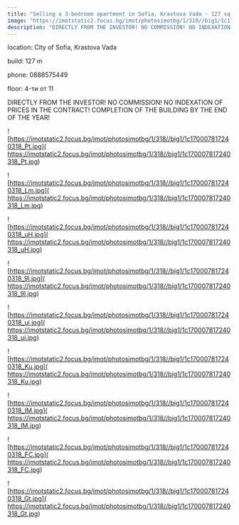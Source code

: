 ```yaml
---
title: "Selling a 3-bedroom apartment in Sofia, Krastova Vada - 127 sq.m / 255,000 EUR :: imot.bg Advertisement"
image: "https://imotstatic2.focus.bg/imot/photosimotbg/1/318//big1/1c170007817240318_gr.jpg"
description: "DIRECTLY FROM THE INVESTOR! NO COMMISSION! NO INDEXATION OF PRICES IN THE CONTRACT! COMPLETION OF THE BUILDING BY THE END OF THE YEAR!"
---
```


location: City of Sofia, Krastova Vada

build: 127 m

phone: 0888575449

floor: 4-ти от 11

DIRECTLY FROM THE INVESTOR! NO COMMISSION! NO INDEXATION OF PRICES IN THE CONTRACT! COMPLETION OF THE BUILDING BY THE END OF THE YEAR!


![https://imotstatic2.focus.bg/imot/photosimotbg/1/318//big1/1c170007817240318_Pt.jpg]( https://imotstatic2.focus.bg/imot/photosimotbg/1/318//big1/1c170007817240318_Pt.jpg)


![https://imotstatic2.focus.bg/imot/photosimotbg/1/318//big1/1c170007817240318_Lm.jpg]( https://imotstatic2.focus.bg/imot/photosimotbg/1/318//big1/1c170007817240318_Lm.jpg)


![https://imotstatic2.focus.bg/imot/photosimotbg/1/318//big1/1c170007817240318_uH.jpg]( https://imotstatic2.focus.bg/imot/photosimotbg/1/318//big1/1c170007817240318_uH.jpg)


![https://imotstatic2.focus.bg/imot/photosimotbg/1/318//big1/1c170007817240318_9l.jpg]( https://imotstatic2.focus.bg/imot/photosimotbg/1/318//big1/1c170007817240318_9l.jpg)


![https://imotstatic2.focus.bg/imot/photosimotbg/1/318//big1/1c170007817240318_ui.jpg]( https://imotstatic2.focus.bg/imot/photosimotbg/1/318//big1/1c170007817240318_ui.jpg)


![https://imotstatic2.focus.bg/imot/photosimotbg/1/318//big1/1c170007817240318_Ku.jpg]( https://imotstatic2.focus.bg/imot/photosimotbg/1/318//big1/1c170007817240318_Ku.jpg)


![https://imotstatic2.focus.bg/imot/photosimotbg/1/318//big1/1c170007817240318_IM.jpg]( https://imotstatic2.focus.bg/imot/photosimotbg/1/318//big1/1c170007817240318_IM.jpg)


![https://imotstatic2.focus.bg/imot/photosimotbg/1/318//big1/1c170007817240318_FC.jpg]( https://imotstatic2.focus.bg/imot/photosimotbg/1/318//big1/1c170007817240318_FC.jpg)


![https://imotstatic2.focus.bg/imot/photosimotbg/1/318//big1/1c170007817240318_Gt.jpg]( https://imotstatic2.focus.bg/imot/photosimotbg/1/318//big1/1c170007817240318_Gt.jpg)


